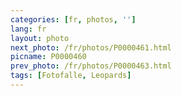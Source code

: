 ```yaml
---
categories: [fr, photos, '']
lang: fr
layout: photo
next_photo: /fr/photos/P0000461.html
picname: P0000460
prev_photo: /fr/photos/P0000463.html
tags: [Fotofalle, Leopards]
---
```

